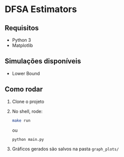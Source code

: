 ﻿# DFSA Estimators
 
 ## Requisitos
 - Python 3
 - Matplotlib

## Simulações disponíveis
- Lower Bound

## Como rodar
1. Clone o projeto
2. No shell, rode:
   ```bash
   make run
   ```
   
     ou
     
   ```bash
   python main.py
   ```
3. Gráficos gerados são salvos na pasta `graph_plots/`   
   
